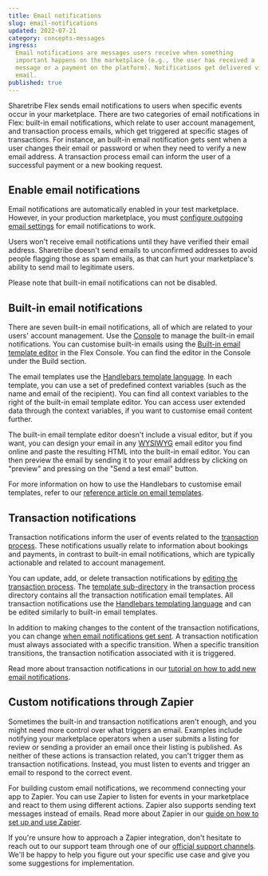 ```yaml
---
title: Email notifications
slug: email-notifications
updated: 2022-07-21
category: concepts-messages
ingress:
  Email notifications are messages users receive when something
  important happens on the marketplace (e.g., the user has received a
  message or a payment on the platform). Notifications get delivered via
  email.
published: true
---
```


Sharetribe Flex sends email notifications to users when specific events
occur in your marketplace. There are two categories of email
notifications in Flex: built-in email notifications, which relate to
user account management, and transaction process emails, which get
triggered at specific stages of transactions. For instance, an built-in
email notification gets sent when a user changes their email or password
or when they need to verify a new email address. A transaction process
email can inform the user of a successful payment or a new booking
request.

## Enable email notifications

Email notifications are automatically enabled in your test marketplace.
However, in your production marketplace, you must
[configure outgoing email settings](https://www.sharetribe.com/docs/how-to/set-up-outgoing-email-settings/)
for email notifications to work.

Users won't receive email notifications until they have verified their
email address. Sharetribe doesn't send emails to unconfirmed addresses
to avoid people flagging those as spam emails, as that can hurt your
marketplace's ability to send mail to legitimate users.

Please note that built-in email notifications can not be disabled.

## Built-in email notifications

There are seven built-in email notifications, all of which are related
to your users' account management. Use the
[Console](https://flex-console.sharetribe.com/) to manage the built-in
email notifications. You can customise built-in emails using the
[Built-in email template editor](https://flex-console.sharetribe.com/email-templates)
in the Flex Console. You can find the editor in the Console under the
Build section.

The email templates use the
[Handlebars template language](https://www.sharetribe.com/docs/references/email-templates/#handlebars).
In each template, you can use a set of predefined context variables
(such as the name and email of the recipient). You can find all context
variables to the right of the built-in email template editor. You can
access user extended data through the context variables, if you want to
customise email content further.

The built-in email template editor doesn't include a visual editor, but
if you want, you can design your email in any
[WYSIWYG](https://en.wikipedia.org/wiki/WYSIWYG) email editor you find
online and paste the resulting HTML into the built-in email editor. You
can then preview the email by sending it to your email address by
clicking on "preview" and pressing on the "Send a test email" button.

For more information on how to use the Handlebars to customise email
templates, refer to our
[reference article on email templates](https://www.sharetribe.com/docs/references/email-templates/#handlebars).

## Transaction notifications

Transaction notifications inform the user of events related to the
[transaction process](https://www.sharetribe.com/docs/concepts/transaction-process/).
These notifications usually relate to information about bookings and
payments, in contrast to built-in email notifications, which are
typically actionable and related to account management.

You can update, add, or delete transaction notifications by
[editing the transaction process](https://www.sharetribe.com/docs/how-to/edit-transaction-process-with-flex-cli/).
The
[template sub-directory](https://github.com/sharetribe/flex-example-processes/tree/master/flex-default-process/templates)
in the transaction process directory contains all the transaction
notification email templates. All transaction notifications use the
[Handlebars templating language](https://www.sharetribe.com/docs/references/email-templates/#handlebars)
and can be edited similarly to built-in email templates.

In addition to making changes to the content of the transaction
notifications, you can change
[when email notifications get sent](https://www.sharetribe.com/docs/references/transaction-process-time-expressions/).
A transaction notification must always associated with a specific
transition. When a specific transition transitions, the transaction
notification associated with it is triggered.

Read more about transaction notifications in our
[tutorial on how to add new email notifications](https://www.sharetribe.com/docs/tutorial/add-new-email-notification/).

## Custom notifications through Zapier

Sometimes the built-in and transaction notifications aren't enough, and
you might need more control over what triggers an email. Examples
include notifying your marketplace operators when a user submits a
listing for review or sending a provider an email once their listing is
published. As neither of these actions is transaction related, you can't
trigger them as transaction notifications. Instead, you must listen to
events and trigger an email to respond to the correct event.

For building custom email notifications, we recommend connecting your
app to Zapier. You can use Zapier to listen for events in your
marketplace and react to them using different actions. Zapier also
supports sending text messages instead of emails. Read more about Zapier
in our
[guide on how to set up and use Zapier](https://www.sharetribe.com/docs/how-to/set-up-and-use-zapier/).

If you're unsure how to approach a Zapier integration, don't hesitate to
reach out to our support team through one of our
[official support channels](https://www.sharetribe.com/support/). We'll
be happy to help you figure out your specific use case and give you some
suggestions for implementation.
